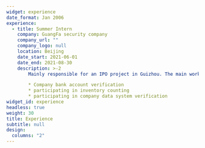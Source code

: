 ```yaml
---
widget: experience
date_format: Jan 2006
experience:
  - title: Summer Intern
    company: GuangFa security company
    company_url: ""
    company_logo: null
    location: Beijing
    date_start: 2021-06-01
    date_end: 2021-08-30
    description: >-2
        Mainly responsible for an IPO project in Guizhou. The main work content includes: 

        * Company bank account verification
        * participating in inventory counting
        * participating in company data system verification
widget_id: experience
headless: true
weight: 30
title: Experience
subtitle: null
design:
  columns: "2"
---
```

